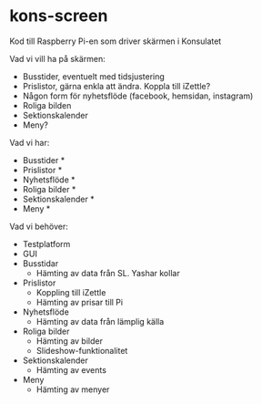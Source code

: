 # kons-screen
Kod till Raspberry Pi-en som driver skärmen i Konsulatet

Vad vi vill ha på skärmen:

* Busstider, eventuelt med tidsjustering
* Prislistor, gärna enkla att ändra. Koppla till iZettle?
* Någon form för nyhetsflöde (facebook, hemsidan, instagram)
* Roliga bilden
* Sektionskalender
* Meny?

Vad vi har:

* Busstider
    *
* Prislistor
    *
* Nyhetsflöde
    *
* Roliga bilder
    *
* Sektionskalender
    *
* Meny
    *

Vad vi behöver:

* Testplatform
* GUI
* Busstidar
    * Hämting av data från SL. Yashar kollar
* Prislistor
    * Koppling till iZettle
    * Hämting av prisar till Pi
* Nyhetsflöde
    * Hämting av data från lämplig källa
* Roliga bilder
    * Hämting av bilder
    * Slideshow-funktionalitet
* Sektionskalender
    * Hämting av events
* Meny
    * Hämting av menyer
